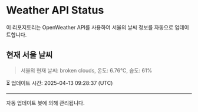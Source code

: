 
# Weather API Status

이 리포지토리는 OpenWeather API를 사용하여 서울의 날씨 정보를 자동으로 업데이트합니다.

## 현재 서울 날씨
> 서울의 현재 날씨: broken clouds, 온도: 6.76°C, 습도: 61%

⏳ 업데이트 시간: 2025-04-13 09:28:37 (UTC)

---
자동 업데이트 봇에 의해 관리됩니다.
